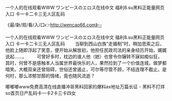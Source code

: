 一个人的在线观看WWW
ワンピースのエロス在线中文
福利8.su黑料正能量网页入口
卡一卡二卡三无人区乱码


《最/新/观/看/入/口👉http://wencao66.com》--

一个人的在线观看WWW
ワンピースのエロス在线中文
福利8.su黑料正能量网页入口
卡一卡二卡三无人区乱码
　　当聊到西山白族“走婚制”时，稍加思索之后，他脸上随即浮起了笑意，便开始从解放初，他担任民政司法的亲身经历开始，娓娓说起……。
　　可曾好多时，枕边的谁人他（她）也曾令你辗转不寐如痴似狂，其时，何曾不是感触本人当属世界最快乐的人，果然捡到了一个价值连城，做梦都暗笑。大概双亲还曾阻碍，世俗还曾遏止，可尔等尽管不顾，不结连理不截止。是何时，那么浓郁甘醇的情绪，竟也随风流逝？





嘟嘟嘟www免费高清在线直播冲哥黑料回家的爆料ax地址万篇长征 - 黑料不打烊so首页日产乱码卡一卡2卡三卡四女
